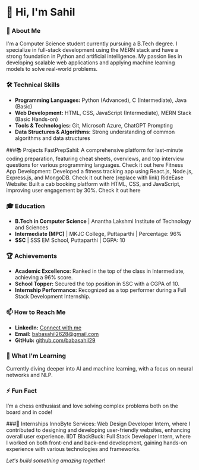 # 👋 Hi, I'm Sahil 

### 🚀 About Me
I'm a Computer Science student currently pursuing a B.Tech degree. I specialize in full-stack development using the MERN stack and have a strong foundation in Python and artificial intelligence. My passion lies in developing scalable web applications and applying machine learning models to solve real-world problems.

### 🛠️ Technical Skills
- **Programming Languages:** Python (Advanced), C (Intermediate), Java (Basic)
- **Web Development:** HTML, CSS, JavaScript (Intermediate), MERN Stack (Basic Hands-on)
- **Tools & Technologies:** Git, Microsoft Azure, ChatGPT Prompting
- **Data Structures & Algorithms:** Strong understanding of common algorithms and data structures

###📚 Projects
FastPrepSahil: A comprehensive platform for last-minute coding preparation, featuring cheat sheets, overviews, and top interview questions for various programming languages. Check it out here
Fitness App Development: Developed a fitness tracking app using React.js, Node.js, Express.js, and MongoDB. Check it out here (replace with link)
RideEase Website: Built a cab booking platform with HTML, CSS, and JavaScript, improving user engagement by 30%. Check it out here

### 🎓 Education
- **B.Tech in Computer Science** | Anantha Lakshmi Institute of Technology and Sciences
- **Intermediate (MPC)** | MKJC College, Puttaparthi | Percentage: 96%
- **SSC** | SSS EM School, Puttaparthi | CGPA: 10

### 🏆 Achievements
- **Academic Excellence:** Ranked in the top of the class in Intermediate, achieving a 96% score.
- **School Topper:** Secured the top position in SSC with a CGPA of 10.
- **Internship Performance:** Recognized as a top performer during a Full Stack Development Internship.

### 📫 How to Reach Me
- **LinkedIn:** [Connect with me](https://www.linkedin.com/in/baba-sahil-153721321)
- **Email:** [babasahil2628@gmail.com](mailto:babasahil2628@gmail.com)
- **GitHub:** [github.com/babasahil29](https://github.com/babasahil29)

### 🌱 What I'm Learning
Currently diving deeper into AI and machine learning, with a focus on neural networks and NLP.

### ⚡ Fun Fact
I’m a chess enthusiast and love solving complex problems both on the board and in code!

###🌟 Internships
InnoByte Services: Web Design Developer Intern, where I contributed to designing and developing user-friendly websites, enhancing overall user experience.
IIDT BlackBuck: Full Stack Developer Intern, where I worked on both front-end and back-end development, gaining hands-on experience with various technologies and frameworks.



*Let's build something amazing together!*
